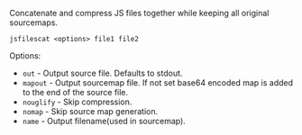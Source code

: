 Concatenate and compress JS files together while keeping all original sourcemaps.

`jsfilescat <options> file1 file2`
  
Options:

- `out` - Output source file. Defaults to stdout.
- `mapout` - Output sourcemap file. If not set base64 encoded map is added to the end of the source file.
- `nouglify` - Skip compression.
- `nomap` - Skip source map generation.
- `name` - Output filename(used in sourcemap).
